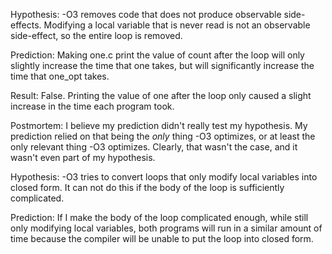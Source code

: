 Hypothesis: -O3 removes code that does not produce observable side-effects.
Modifying a local variable that is never read is not an observable side-effect,
so the entire loop is removed.

Prediction: Making one.c print the value of count after the loop will only slightly increase
the time that one takes, but will significantly increase the time that one_opt
takes.

Result: False. Printing the value of one after the loop only caused a slight
increase in the time each program took.

Postmortem: I believe my prediction didn't really test my hypothesis. My
prediction relied on that being the *only* thing -O3 optimizes, or at least the
only relevant thing -O3 optimizes. Clearly, that wasn't the case, and it wasn't
even part of my hypothesis.

Hypothesis: -O3 tries to convert loops that only modify local variables into
closed form. It can not do this if the body of the loop is sufficiently complicated.

Prediction: If I make the body of the loop complicated enough, while still only
modifying local variables, both programs will run in a similar amount of time
because the compiler will be unable to put the loop into closed form.